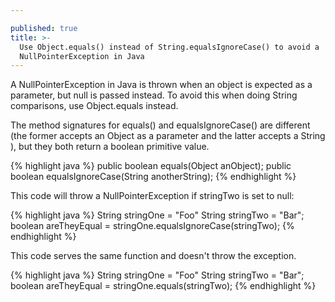 ```yaml
---

published: true
title: >-
  Use Object.equals() instead of String.equalsIgnoreCase() to avoid a
  NullPointerException in Java
---
```

A NullPointerException in Java is thrown when an object is expected as a parameter, but null is passed instead. To avoid this when doing String comparisons, use Object.equals instead.

The method signatures for equals() and equalsIgnoreCase() are different (the former accepts an Object as a parameter and the latter accepts a String ), but they both return a boolean primitive value.

{% highlight java %}
public boolean equals(Object anObject);
public boolean equalsIgnoreCase(String anotherString);
{% endhighlight %}

This code will throw a NullPointerException if stringTwo is set to null:

{% highlight java %}
String stringOne = "Foo"
String stringTwo = "Bar";
boolean areTheyEqual = stringOne.equalsIgnoreCase(stringTwo);
{% endhighlight %}

This code serves the same function and doesn't throw the exception.

{% highlight java %}
String stringOne = "Foo"
String stringTwo = "Bar";
boolean areTheyEqual = stringOne.equals(stringTwo);
{% endhighlight %}
